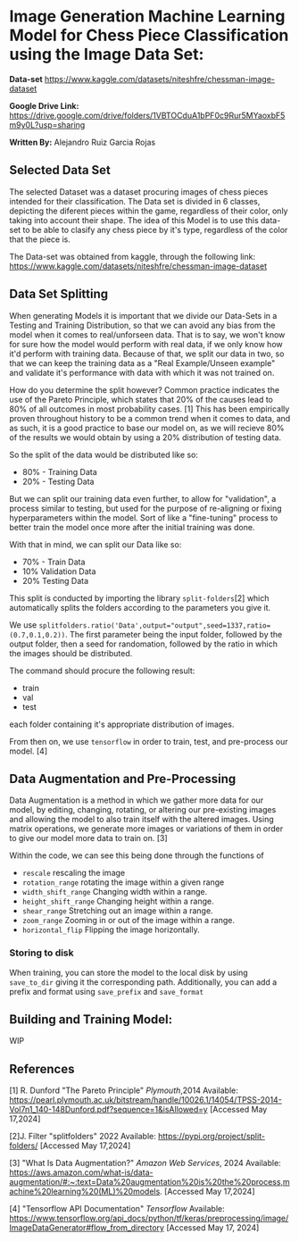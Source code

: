 # Image Generation Machine Learning Model for Chess Piece Classification using the Image Data Set:
 **Data-set** https://www.kaggle.com/datasets/niteshfre/chessman-image-dataset

 **Google Drive Link:** https://drive.google.com/drive/folders/1VBTOCduA1bPF0c9Rur5MYaoxbF5m9y0L?usp=sharing

**Written By:** Alejandro Ruiz Garcia Rojas

## Selected Data Set
The selected Dataset was a dataset procuring images of chess pieces intended for their classification. The Data set is divided in 6 classes, depicting the diferent pieces within the game, regardless of their color, only taking into account their shape. The idea of this Model is to use this data-set to be able to clasify any chess piece by it's type, regardless of the color that the piece is.

The Data-set was obtained from kaggle, through the following link:
 https://www.kaggle.com/datasets/niteshfre/chessman-image-dataset
 
## Data Set Splitting
When generating Models it is important that we divide our Data-Sets in a Testing and Training Distribution, so that we can avoid any bias from the model when it comes to real/unforseen data. That is to say, we won't know for sure how the model would perform with real data, if we only know how it'd perform with training data. Because of that, we split our data in two, so that we can keep the training data as a "Real Example/Unseen example" and validate it's performance with data with which it was not trained on.

How do you determine the split however? Common practice indicates the use of the Pareto Principle, which states that 20% of the causes lead to 80% of all outcomes in most probability cases. [1] This has been empirically proven throughout history to be a common trend when it comes to data, and as such, it is a good practice to base our model on, as we will recieve 80% of the results we would obtain by using a 20% distribution of testing data. 

So the split of the data would be distributed like so:
- 80% - Training Data
- 20% - Testing Data

But we can split our training data even further, to allow for "validation", a process similar to testing, but used for the purpose of re-aligning or fixing hyperparameters within the model. Sort of like a "fine-tuning" process to better train the model once more after the initial training was done.

With that in mind, we can split our Data like so:
- 70% - Train Data
- 10% Validation Data
- 20% Testing Data

This split is conducted by importing the library ```split-folders```[2] which automatically splits the folders according to the parameters you give it.

We use ```splitfolders.ratio('Data',output="output",seed=1337,ratio=(0.7,0.1,0.2))```. The first parameter being the input folder, followed by the output folder, then a seed for randomation, followed by the ratio in which the images should be distributed.

The command should procure the following result:

- train
- val
- test

each folder containing it's appropriate distribution of images.

From then on, we use ```tensorflow``` in order to train, test, and pre-process our model. [4]

## Data Augmentation and Pre-Processing
Data Augmentation is a method in which we gather more data for our model, by editing, changing, rotating, or altering our pre-existing images and allowing the model to also train itself with the altered images. Using matrix operations, we generate more images or variations of them in order to give our model more data to train on. [3]

Within the code, we can see this being done through the functions of
- ```rescale``` rescaling the image
- ```rotation_range``` rotating the image within a given range
- ```width_shift_range``` Changing width within a range.
- ```height_shift_range``` Changing height within a range.
- ```shear_range``` Stretching out an image within a range.
- ```zoom_range``` Zooming in or out of the image within a range.
- ```horizontal_flip``` Flipping the image horizontally.

### Storing to disk
When training, you can store the model to the local disk by using ```save_to_dir``` giving it the corresponding path.
Additionally, you can add a prefix and format using ```save_prefix``` and ```save_format```

## Building and Training Model:
WIP

## References
[1] R. Dunford "The Pareto Principle" *Plymouth*,2014 Available: https://pearl.plymouth.ac.uk/bitstream/handle/10026.1/14054/TPSS-2014-Vol7n1_140-148Dunford.pdf?sequence=1&isAllowed=y [Accessed May 17,2024]

[2]J. Filter "splitfolders" 2022 Available: https://pypi.org/project/split-folders/ [Accessed May 17,2024]

[3] "What Is Data Augmentation?" *Amazon Web Services*, 2024 Available: https://aws.amazon.com/what-is/data-augmentation/#:~:text=Data%20augmentation%20is%20the%20process,machine%20learning%20(ML)%20models. [Accessed May 17,2024]

[4] "Tensorflow API Documentation" *Tensorflow* Available: https://www.tensorflow.org/api_docs/python/tf/keras/preprocessing/image/ImageDataGenerator#flow_from_directory [Accessed May 17, 2024]


